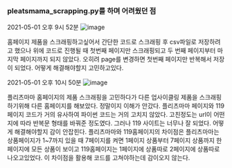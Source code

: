 ### pleatsmama_scrapping.py를 하며 어려웠던 점

2021-05-01 오후 9시 52분
![image](https://user-images.githubusercontent.com/70558461/116783922-646f5400-aacc-11eb-904e-0b33b25627dd.png)

홈페이지 제품을 스크래핑하고싶어서 간단한 코드로 스크래핑 후 csv파일로 저장하려고 했으나 위에 코드로 진행될 때 첫번째 페이지만 스크래핑되고 두 번째 페이지부터 마지막 페이지까지 되지 않았다.
오히려 page를 변경하면 첫번째 페이지만 반복해서 저장이 되었다.
어떻게 해결해야할지 고민하고있다.

2021-05-01 오후 10시 50분
![image](https://user-images.githubusercontent.com/70558461/116784414-055f0e80-aacf-11eb-9ae2-d008e7b8deed.png)

플리츠마마 홈페이지의 제품 스크래핑을 고민하다가 다른 업사이클링 제품을 스크래핑하기위해 다른 홈페이지를 해보았다. 
정말이지 이해가 안갔다. 
플리츠마마 페이지와 119페이지 코드가 거의 유사하여 파이썬 코드는 거의 고치지 않았다. 고친정도는 url이 어떤지에 따라 반복문 형태를 바꿔준 정도였다.
그러나 119 사이트는 너무나 잘 되었다.
어떻게 해결해야할지 감이 안잡힌다. 
플리츠마마와 119홈페이지의 차이점은 플리츠마마는 상품페이지가 1~7까지 있을 때 7페이지를 켜면 1페이지 상품부터 7페이지 상품까지 한페이지에 모든 상품이 보이고 119홈페이지는 1페이지에 상품따로 2페이지에 상품따로 나오고있었다. 이 차이점을 활용해 코드를 고쳐야하는데 감이오지 않는다.
